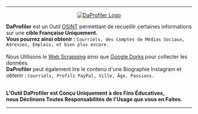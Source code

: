 <hr>

<p align="center">
  <a href="">
    <img alt="DaProfiler Logo" src="https://user-images.githubusercontent.com/85597175/154352199-f6ae09ba-1394-4a08-9232-0c3fe5be0c57.png">
  </a>
</p>

<p align="left">
  <b>DaProfiler</b> est un Outil <a href="https://fr.wikipedia.org/wiki/Renseignement_d%27origine_sources_ouvertes">OSINT</a> 
  permettant de recueillir certaines informations sur une <b>cible Française Uniquement.</b><br>
  <b>Vous pourrez ainsi obtenir :</b> <code>Courriels, des Comptes de Médias Sociaux, Adresses, Emplois, et bien plus encore.</code><br><br>
  Nous Utilisons le <a href="https://fr.wikipedia.org/wiki/Web_scraping">Web Scrapping</a> 
  ainsi que <a href="https://fr.wikipedia.org/wiki/Google_hacking">Google Dorks</a> pour collecter les données.<br>
  <b>DaProfiler</b> peut également lire le contenu d'une Biographie Instagram et obtenir : <code>Courriels, Profils PayPal, Ville, Âge, Passions.</code><br><br>
  
  <b>L'Outil DaProfiler est Conçu Uniquement à des Fins Éducatives,<br>
    nous Déclinons Toutes Responsabilités de l'Usage que vous en Faites.</b>
</p>

<hr>
